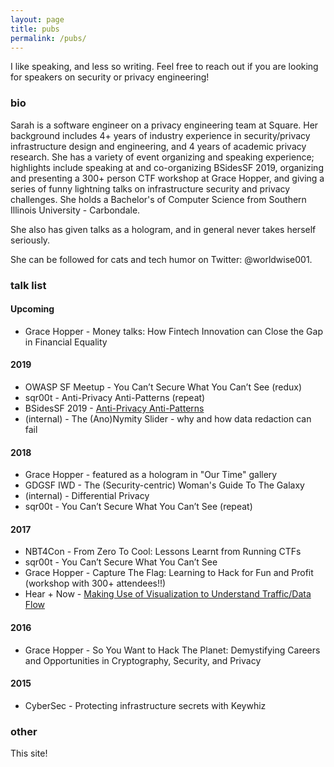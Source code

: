 ```yaml
---
layout: page
title: pubs
permalink: /pubs/
---
```


I like speaking, and less so writing. Feel free to reach out if you are looking for speakers on security or privacy engineering!

### bio

Sarah is a software engineer on a privacy engineering team at Square. Her background includes 4+ years of industry experience in security/privacy infrastructure design and engineering, and 4 years of academic privacy research. She has a variety of event organizing and speaking experience; highlights include speaking at and co-organizing BSidesSF 2019, organizing and presenting a 300+ person CTF workshop at Grace Hopper, and giving a series of funny lightning talks on infrastructure security and privacy challenges. She holds a Bachelor's of Computer Science from Southern Illinois University - Carbondale.

She also has given talks as a hologram, and in general never takes herself seriously.

She can be followed for cats and tech humor on Twitter: @worldwise001.

### talk list

#### Upcoming

* Grace Hopper - Money talks: How Fintech Innovation can Close the Gap in Financial Equality

#### 2019

* OWASP SF Meetup - You Can’t Secure What You Can’t See (redux)
* sqr00t - Anti-Privacy Anti-Patterns (repeat)
* BSidesSF 2019 - [Anti-Privacy Anti-Patterns](https://www.youtube.com/watch?v=JVcT58mBUPk)
* (internal) - The (Ano)Nymity Slider - why and how data redaction can fail

#### 2018

* Grace Hopper - featured as a hologram in "Our Time" gallery
* GDGSF IWD - The (Security-centric) Woman's Guide To The Galaxy
* (internal) - Differential Privacy
* sqr00t - You Can’t Secure What You Can’t See (repeat)

#### 2017

* NBT4Con - From Zero To Cool: Lessons Learnt from Running CTFs
* sqr00t - You Can’t Secure What You Can’t See
* Grace Hopper - Capture The Flag: Learning to Hack for Fun and Profit (workshop with 300+ attendees!!)
* Hear + Now - [Making Use of Visualization to Understand Traffic/Data Flow](https://youtu.be/hA1smSc0y1A)

#### 2016

* Grace Hopper - So You Want to Hack The Planet: Demystifying Careers and Opportunities in Cryptography, Security, and Privacy

#### 2015

* CyberSec - Protecting infrastructure secrets with Keywhiz

### other

This site!
